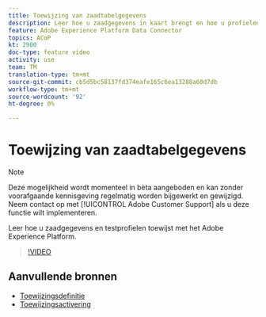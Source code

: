 ```yaml
---
title: Toewijzing van zaadtabelgegevens
description: Leer hoe u zaadgegevens in kaart brengt en hoe u profielen test met het Adobe Experience Platform (AEP)
feature: Adobe Experience Platform Data Connector
topics: ACoP
kt: 2900
doc-type: feature video
activity: use
team: TM
translation-type: tm+mt
source-git-commit: cb5d5bc58137fd374eafe165c6ea13288a60d7db
workflow-type: tm+mt
source-wordcount: '92'
ht-degree: 0%

---
```



# Toewijzing van zaadtabelgegevens

>[!NOTE]
>
>Deze mogelijkheid wordt momenteel in bèta aangeboden en kan zonder voorafgaande kennisgeving regelmatig worden bijgewerkt en gewijzigd.
>Neem contact op met [!UICONTROL Adobe Customer Support] als u deze functie wilt implementeren.

Leer hoe u zaadgegevens en testprofielen toewijst met het Adobe Experience Platform.

>[!VIDEO](https://video.tv.adobe.com/v/27264?quality=12)

## Aanvullende bronnen

* [Toewijzingsdefinitie](https://docs.adobe.com/content/help/en/campaign-standard/using/administrating/mapping-campaign-and-aep-data/aep-mapping-definition.html)
* [Toewijzingsactivering](https://docs.adobe.com/content/help/en/campaign-standard/using/administrating/mapping-campaign-and-aep-data/aep-mapping-activation.html)

